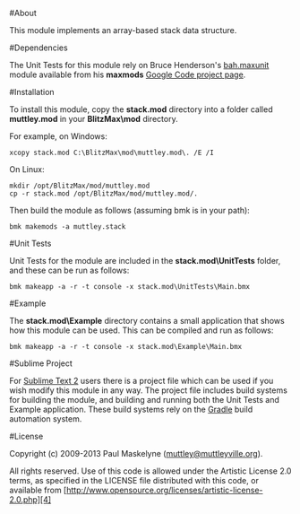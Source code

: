 #About

This module implements an array-based stack data structure.

#Dependencies

The Unit Tests for this module rely on Bruce Henderson's [bah.maxunit][6]
module available from his **maxmods** [Google Code project page][5].

#Installation

To install this module, copy the **stack.mod** directory into a folder called
**muttley.mod** in your **BlitzMax\mod** directory.

For example, on Windows:

	xcopy stack.mod C:\BlitzMax\mod\muttley.mod\. /E /I

On Linux:

	mkdir /opt/BlitzMax/mod/muttley.mod
	cp -r stack.mod /opt/BlitzMax/mod/muttley.mod/.

Then build the module as follows (assuming bmk is in your path):

	bmk makemods -a muttley.stack

#Unit Tests

Unit Tests for the module are included in the **stack.mod\UnitTests** folder,
and these can be run as follows:

	bmk makeapp -a -r -t console -x stack.mod\UnitTests\Main.bmx

#Example

The **stack.mod\Example** directory contains a small application that shows
how this module can be used.  This can be compiled and run as follows:

	bmk makeapp -a -r -t console -x stack.mod\Example\Main.bmx

#Sublime Project

For [Sublime Text 2][1] users there is a project file which can be used if you
wish modify this module in any way.  The project file includes build systems
for building the module, and building and running both the Unit Tests and
Example application.  These build systems rely on the [Gradle][2] build
automation system.

#License

Copyright (c) 2009-2013 Paul Maskelyne ([muttley@muttleyville.org][3]).

All rights reserved. Use of this code is allowed under the Artistic License
2.0 terms, as specified in the LICENSE file distributed with this code, or
available from [http://www.opensource.org/licenses/artistic-license-2.0.php][4]

[1]: http://www.sublimetext.com/
[2]: http://www.gradle.org/
[3]: mailto:muttley@muttleyville.org
[4]: http://www.opensource.org/licenses/artistic-license-2.0.php
[5]: https://code.google.com/p/maxmods/
[6]: https://code.google.com/p/maxmods/wiki/MaxUnitModule

